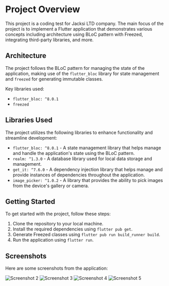 # Project Overview

This project is a coding test for Jacksi LTD company. The main focus of the project is to implement a Flutter application that demonstrates various concepts including architecture using BLoC pattern with Freezed, integrating third-party libraries, and more.

## Architecture

The project follows the BLoC pattern for managing the state of the application, making use of the `flutter_bloc` library for state management and `freezed` for generating immutable classes.

Key libraries used:
- `flutter_bloc: ^8.0.1`
- `freezed`

## Libraries Used

The project utilizes the following libraries to enhance functionality and streamline development:

- `flutter_bloc: ^8.0.1` - A state management library that helps manage and handle the application's state using the BLoC pattern.
- `realm: ^1.3.0` - A database library used for local data storage and management.
- `get_it: ^7.6.0` - A dependency injection library that helps manage and provide instances of dependencies throughout the application.
- `image_picker: ^1.0.2` - A library that provides the ability to pick images from the device's gallery or camera.

## Getting Started

To get started with the project, follow these steps:

1. Clone the repository to your local machine.
2. Install the required dependencies using `flutter pub get`.
3. Generate Freezed classes using `flutter pub run build_runner build`.
4. Run the application using `flutter run`.

## Screenshots

Here are some screenshots from the application:

![Screenshot 2](screenshots/screenshot2.png)
![Screenshot 3](screenshots/screenshot3.png)
![Screenshot 4](screenshots/screenshot4.png)
![Screenshot 5](screenshots/screenshot5.png)
